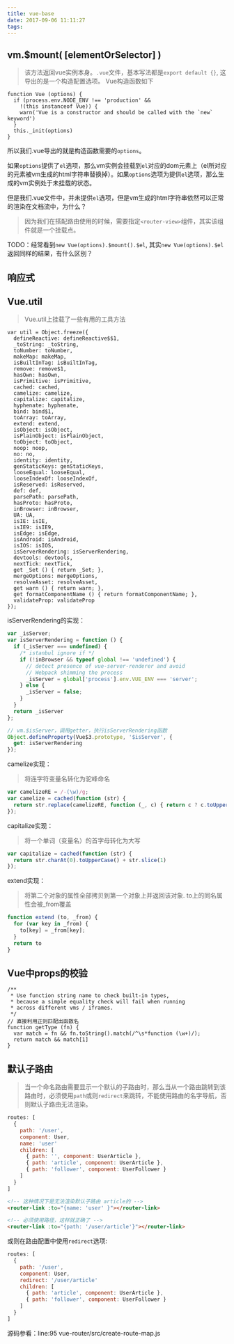 ```yaml
---
title: vue-base
date: 2017-09-06 11:11:27
tags:
---
```


## vm.$mount( [elementOrSelector] )
> 该方法返回vue实例本身。`.vue`文件，基本写法都是`export default {}`, 这导出的是一个构造配置选项。
> Vue构造函数如下

```
function Vue (options) {
  if (process.env.NODE_ENV !== 'production' &&
    !(this instanceof Vue)) {
    warn('Vue is a constructor and should be called with the `new` keyword')
  }
  this._init(options)
}
```

所以我们.vue导出的就是构造函数需要的`options`。

如果`options`提供了`el`选项，那么vm实例会挂载到`el`对应的dom元素上（el所对应的元素被vm生成的html字符串替换掉）。如果`options`选项为提供`el`选项，那么生成的vm实例处于未挂载的状态。

但是我们.vue文件中，并未提供`el`选项，但是vm生成的html字符串依然可以正常的渲染在文档流中，为什么？

> 因为我们在搭配路由使用的时候，需要指定`<router-view>`组件，其实该组件就是一个挂载点。

TODO：经常看到`new Vue(options).$mount().$el`, 其实`new Vue(options).$el`返回同样的结果，有什么区别？

## 响应式
> 


## Vue.util
> Vue.util上挂载了一些有用的工具方法

```
var util = Object.freeze({
  defineReactive: defineReactive$$1,
  _toString: _toString,
  toNumber: toNumber,
  makeMap: makeMap,
  isBuiltInTag: isBuiltInTag,
  remove: remove$1,
  hasOwn: hasOwn,
  isPrimitive: isPrimitive,
  cached: cached,
  camelize: camelize,
  capitalize: capitalize,
  hyphenate: hyphenate,
  bind: bind$1,
  toArray: toArray,
  extend: extend,
  isObject: isObject,
  isPlainObject: isPlainObject,
  toObject: toObject,
  noop: noop,
  no: no,
  identity: identity,
  genStaticKeys: genStaticKeys,
  looseEqual: looseEqual,
  looseIndexOf: looseIndexOf,
  isReserved: isReserved,
  def: def,
  parsePath: parsePath,
  hasProto: hasProto,
  inBrowser: inBrowser,
  UA: UA,
  isIE: isIE,
  isIE9: isIE9,
  isEdge: isEdge,
  isAndroid: isAndroid,
  isIOS: isIOS,
  isServerRendering: isServerRendering,
  devtools: devtools,
  nextTick: nextTick,
  get _Set () { return _Set; },
  mergeOptions: mergeOptions,
  resolveAsset: resolveAsset,
  get warn () { return warn; },
  get formatComponentName () { return formatComponentName; },
  validateProp: validateProp
});
```

isServerRendering的实现：
```js
var _isServer;
var isServerRendering = function () {
  if (_isServer === undefined) {
    /* istanbul ignore if */
    if (!inBrowser && typeof global !== 'undefined') {
      // detect presence of vue-server-renderer and avoid
      // Webpack shimming the process
      _isServer = global['process'].env.VUE_ENV === 'server';
    } else {
      _isServer = false;
    }
  }
  return _isServer
};

// vm.$isServer，调用getter，执行isServerRendering函数
Object.defineProperty(Vue$3.prototype, '$isServer', {
  get: isServerRendering
});
```

camelize实现：
> 将连字符变量名转化为驼峰命名

```js
var camelizeRE = /-(\w)/g;
var camelize = cached(function (str) {
  return str.replace(camelizeRE, function (_, c) { return c ? c.toUpperCase() : ''; })
});
```

capitalize实现：
> 将一个单词（变量名）的首字母转化为大写

```js
var capitalize = cached(function (str) {
  return str.charAt(0).toUpperCase() + str.slice(1)
});
```

extend实现：
> 将第二个对象的属性全部拷贝到第一个对象上并返回该对象.
> to上的同名属性会被_from覆盖

```js
function extend (to, _from) {
  for (var key in _from) {
    to[key] = _from[key];
  }
  return to
}
```

## Vue中props的校验

```
/**
 * Use function string name to check built-in types,
 * because a simple equality check will fail when running
 * across different vms / iframes.
 */
// 直接利用正则匹配出函数名
function getType (fn) {
  var match = fn && fn.toString().match(/^\s*function (\w+)/);
  return match && match[1]
}
```

## 默认子路由
> 当一个命名路由需要显示一个默认的子路由时，那么当从一个路由跳转到该路由时，必须使用`path`或则`redirect`来跳转，不能使用路由的名字导航，否则默认子路由无法渲染。

```js
routes: [
  {
    path: '/user', 
    component: User,
    name: 'user'
    children: [
      { path: '', component: UserArticle },
      { path: 'article', component: UserArticle },
      { path: 'follower', component: UserFollower }
    ]
  }
]
```

```html
<!-- 这种情况下是无法渲染默认子路由 article的 -->
<router-link :to="{name: 'user' }"></router-link>

<!-- 必须使用路径，这样就正确了 -->
<router-link :to="{path: '/user/article'}"></router-link>
```

或则在路由配置中使用`redirect`选项:
```js
routes: [
  {
    path: '/user', 
    component: User,
    redirect: '/user/article'
    children: [
      { path: 'article', component: UserArticle },
      { path: 'follower', component: UserFollower }
    ]
  }
]
```

源码参看：line:95 vue-router/src/create-route-map.js